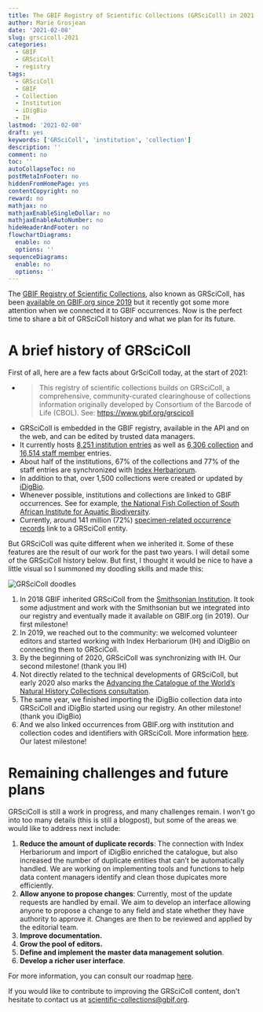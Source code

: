 ```yaml
---
title: The GBIF Registry of Scientific Collections (GRSciColl) in 2021
author: Marie Grosjean
date: '2021-02-08'
slug: grscicoll-2021
categories:
  - GBIF
  - GRSciColl
  - registry
tags:
  - GRSciColl
  - GBIF
  - Collection
  - Institution
  - iDigBio
  - IH
lastmod: '2021-02-08'
draft: yes
keywords: ['GRSciColl', 'institution', 'collection']
description: ''
comment: no
toc: ''
autoCollapseToc: no
postMetaInFooter: no
hiddenFromHomePage: yes
contentCopyright: no
reward: no
mathjax: no
mathjaxEnableSingleDollar: no
mathjaxEnableAutoNumber: no
hideHeaderAndFooter: no
flowchartDiagrams:
  enable: no
  options: ''
sequenceDiagrams:
  enable: no
  options: ''
---
```


The [GBIF Registry of Scientific Collections](https://www.gbif.org/grscicoll), also known as GRSciColl, has been [available on GBIF.org since 2019](https://www.gbif.org/news/5kyAslpqTVxYqZTwYn1cub/gbif-provides-new-home-for-the-global-registry-of-scientific-collections) but it recently got some more attention when we connected it to GBIF occurrences.
Now is the perfect time to share a bit of GRSciColl history and what we plan for its future.

# A brief history of GRSciColl

First of all, here are a few facts about GrSciColl today, at the start of 2021:

* > This registry of scientific collections builds on GRSciColl, a comprehensive, community-curated clearinghouse of collections information originally developed by Consortium of the Barcode of Life (CBOL). See: https://www.gbif.org/grscicoll
* GRSciColl is embedded in the GBIF registry, available in the API and on the web, and can be edited by trusted data managers.
* It currently hosts [8,251 institution entries](https://www.gbif.org/grscicoll/institution/search) as well as [6,306 collection](https://www.gbif.org/grscicoll/collection/search) and [16,514 staff member](https://www.gbif.org/grscicoll/person/search) entries.
* About half of the institutions, 67% of the collections and 77% of the staff entries are synchronized with [Index Herbariorum](http://sweetgum.nybg.org/science/ih/).
* In addition to that, over 1,500 collections were created or updated by [iDigBio](https://www.idigbio.org/portal/collections).
* Whenever possible, institutions and collections are linked to GBIF occurrences. See for example, [the National Fish Collection of South African Institute for Aquatic Biodiversity](https://www.gbif.org/grscicoll/collection/a7d9ed64-4668-41b3-a862-27d87c50bfed/metrics).
* Currently, around 141 million (72%) [specimen-related occurrence records](https://www.gbif.org/occurrence/search?basis_of_record=PRESERVED_SPECIMEN&basis_of_record=FOSSIL_SPECIMEN&basis_of_record=LIVING_SPECIMEN&occurrence_status=present) link to a GRSciColl entity.

But GRSciColl was quite different when we inherited it. Some of these features are the result of our work for the past two years.
I will detail some of the GRSciColl history below. But first, I thought it would be nice to have a little visual so I summoned my doodling skills and made this:

![GRSciColl doodles](https://github.com/gbif/data-blog/blob/master/content/post/2021-02-08-grscicoll/GRSciColl.PNG)

1. In 2018 GBIF inherited GRSciColl from the [Smithsonian Institution](https://www.si.edu). It took some adjustment and work with the Smithsonian but we integrated into our registry and eventually made it available on GBIF.org (in 2019). Our first milestone!
2. In 2019, we reached out to the community: we welcomed volunteer editors and started working with Index Herbariorum (IH) and iDigBio on connecting them to GRSciColl.
3. By the beginning of 2020, GRSciColl was synchronizing with IH. Our second milestone! (thank you IH)
4. Not directly related to the technical developments of GRSciColl, but early 2020 also marks the [Advancing the Catalogue of the World’s Natural History Collections consultation](https://www.gbif.org/news/6TvOkvpPlxRm5vHxljYNN5/virtual-workshop-advancing-the-catalogue-of-the-worlds-natural-history-collections).
5. The same year, we finished importing the iDigBio collection data into GRSciColl and iDigBio started using our registry. An other milestone! (thank you iDigBio)
6. And we also linked occurrences from GBIF.org with institution and collection codes and identifiers with GRSciColl. More information [here](https://www.gbif.org/faq?question=how-can-i-improve-the-matching-of-occurrence-records-with-grscicoll). Our latest milestone!

# Remaining challenges and future plans

GRSciColl is still a work in progress, and many challenges remain. I won't go into too many details (this is still a blogpost), but some of the areas we would like to address next include:
1. **Reduce the amount of duplicate records**: The connection with Index Herbariorum and import of iDigBio enriched the catalogue, but also increased the number of duplicate entities that can’t be automatically handled. We are working on implementing tools and functions to help data content managers identify and clean those dupicates more efficiently.
2. **Allow anyone to propose changes**: Currently, most of the update requests are handled by email. We aim to develop an interface allowing anyone to propose a change to any field and state whether they have authority to approve it. Changes are then to be reviewed and applied by the editorial team.
3. **Improve documentation.**
4. **Grow the pool of editors.**
5. **Define and implement the master data management solution**.
6. **Develop a richer user interface**.

For more information, you can consult our roadmap [here]().

If you would like to contribute to improving the GRSciColl content, don't hesitate to contact us at scientific-collections@gbif.org.
